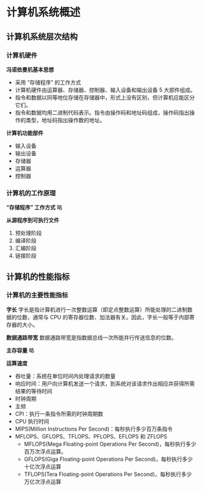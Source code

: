 # 计算机系统概述
## 计算机系统层次结构
### 计算机硬件
**冯诺依曼机基本思想**
- 采用 “存储程序” 的工作方式
- 计算机硬件由运算器、存储器、控制器、输入设备和输出设备 5 大部件组成。
- 指令和数据以同等地位存储在存储器中，形式上没有区别，但计算机应能区分它们。
- 指令和数据均用二进制代码表示。指令由操作码和地址码组成，操作码指出操作的类型，地址码指出操作数的地址。

**计算机功能部件**
- 输入设备 
- 输出设备
- 存储器
- 运算器
- 控制器

### 计算机的工作原理
**“存储程序” 工作方式**
略

**从源程序到可执行文件**
1. 预处理阶段
2. 编译阶段
3. 汇编阶段
4. 链接阶段

## 计算机的性能指标
### 计算机的主要性能指标

**字长**
字长是指计算机进行一次整数运算（即定点整数运算）所能处理的二进制数据的位数，通常与 CPU 的寄存器位数、加法器有关。因此，字长一般等于内部寄存器的大小。

**数据通路带宽**
数据通路带宽是指数据总线一次所能并行传送信息的位数。

**主存容量**
略

**运算速度**
- 吞吐量：系统在单位时间内处理请求的数量
- 响应时间：用户向计算机发送一个请求，到系统对该请求作出相应并获得所需结果的等待时间
- 时钟周期
- 主频
- CPI：执行一条指令所需的时钟周期数
- CPU 执行时间
- MIPS(Million Instructions Per Second)：每秒执行多少百万条指令
- MFLOPS、GFLOPS、TFLOPS、PFLOPS、EFLOPS 和 ZFLOPS
    - MFLOPS(Mega Floating-point Operations Per Second)，每秒执行多少百万次浮点运算。
    - GFLOPS(Giga Floating-point Operations Per Second)，每秒执行多少十亿次浮点运算
    - TFLOPS(Tera Floating-point Operations Per Second)，每秒执行多少万亿次浮点运算

